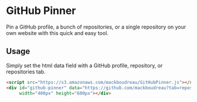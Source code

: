 # GitHub Pinner
Pin a GitHub profile, a bunch of repositories, or a single repository on your own website with this quick and easy tool.

## Usage
Simply set the html data field with a GitHub profile, repository, or repositories tab.
```html
<script src="https://s3.amazonaws.com/mackboudreau/GitHubPinner.js"></script>
<div id="github-pinner" data="https://github.com/mackboudreau?tab=repositories" 
     width="400px" height="600px"></div>
```
